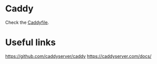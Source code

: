 # Caddy

Check the [Caddyfile](../roles/caddy/templates/Caddyfile.j2).

# Useful links

https://github.com/caddyserver/caddy
https://caddyserver.com/docs/
